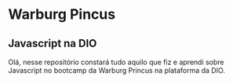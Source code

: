 # Warburg Pincus

## Javascript na DIO

Olá, nesse repositório constará tudo aquilo que fiz e aprendi sobre Javascript no bootcamp da Warburg Princus na plataforma da DIO.